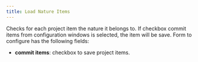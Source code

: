 ```yaml
---
title: Load Nature Items    
---
```


Checks for each project item the nature it belongs to. If checkbox commit items from configuration windows is 
selected, the item will be save. Form to configure has the following fields:    

* **commit items**: checkbox to save project items.    

